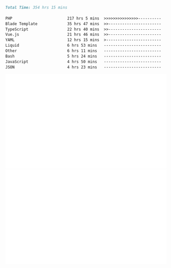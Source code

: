 <!--START_SECTION:waka-->

```markdown
Total Time: 354 hrs 15 mins

PHP                        217 hrs 5 mins  >>>>>>>>>>>>>>>----------   60.23 %
Blade Template             35 hrs 47 mins  >>-----------------------   09.93 %
TypeScript                 22 hrs 40 mins  >>-----------------------   06.29 %
Vue.js                     21 hrs 46 mins  >>-----------------------   06.04 %
YAML                       12 hrs 15 mins  >------------------------   03.40 %
Liquid                     6 hrs 53 mins   -------------------------   01.91 %
Other                      6 hrs 11 mins   -------------------------   01.72 %
Bash                       5 hrs 24 mins   -------------------------   01.50 %
JavaScript                 4 hrs 50 mins   -------------------------   01.34 %
JSON                       4 hrs 23 mins   -------------------------   01.22 %
```

<!--END_SECTION:waka-->
<p align="center">
    <img src="https://raw.githubusercontent.com/rjp2525/rjp2525/output/generated/overview.svg">
    <img src="https://raw.githubusercontent.com/rjp2525/rjp2525/output/generated/languages.svg">
</p>
